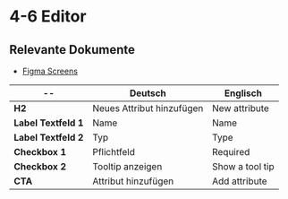 # 4-6 Editor

## Relevante Dokumente

* [Figma Screens](https://www.figma.com/file/ObpEGoczbPSUsnoH7aPFLbdy/Workflow-Generator-Screens?node-id=455%3A8821)

-- | Deutsch | Englisch
--- | --- | ---
**H2** | Neues Attribut hinzufügen | New attribute
**Label Textfeld 1** | Name | Name
**Label Textfeld 2** | Typ | Type
**Checkbox 1** | Pflichtfeld | Required
**Checkbox 2** | Tooltip anzeigen | Show a tool tip
**CTA** | Attribut hinzufügen | Add attribute